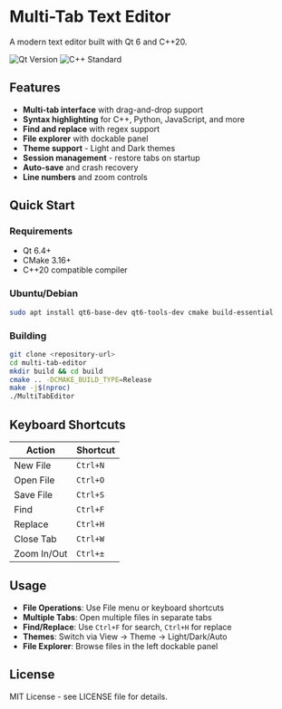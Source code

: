 # Multi-Tab Text Editor

A modern text editor built with Qt 6 and C++20.

![Qt Version](https://img.shields.io/badge/Qt-6.4+-blue)
![C++ Standard](https://img.shields.io/badge/C++-20-orange)

## Features

- **Multi-tab interface** with drag-and-drop support
- **Syntax highlighting** for C++, Python, JavaScript, and more
- **Find and replace** with regex support
- **File explorer** with dockable panel
- **Theme support** - Light and Dark themes
- **Session management** - restore tabs on startup
- **Auto-save** and crash recovery
- **Line numbers** and zoom controls

## Quick Start

### Requirements
- Qt 6.4+
- CMake 3.16+
- C++20 compatible compiler

### Ubuntu/Debian
```bash
sudo apt install qt6-base-dev qt6-tools-dev cmake build-essential
```

### Building
```bash
git clone <repository-url>
cd multi-tab-editor
mkdir build && cd build
cmake .. -DCMAKE_BUILD_TYPE=Release
make -j$(nproc)
./MultiTabEditor
```

## Keyboard Shortcuts

| Action | Shortcut |
|--------|----------|
| New File | `Ctrl+N` |
| Open File | `Ctrl+O` |
| Save File | `Ctrl+S` |
| Find | `Ctrl+F` |
| Replace | `Ctrl+H` |
| Close Tab | `Ctrl+W` |
| Zoom In/Out | `Ctrl+±` |

## Usage

- **File Operations**: Use File menu or keyboard shortcuts
- **Multiple Tabs**: Open multiple files in separate tabs
- **Find/Replace**: Use `Ctrl+F` for search, `Ctrl+H` for replace
- **Themes**: Switch via View → Theme → Light/Dark/Auto
- **File Explorer**: Browse files in the left dockable panel

## License

MIT License - see LICENSE file for details.